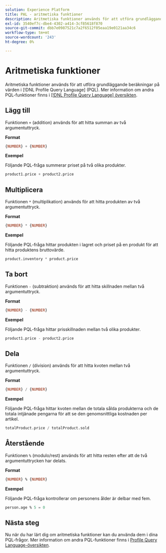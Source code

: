 ```yaml
---
solution: Experience Platform
title: PAL - aritmetiska funktioner
description: Aritmetiska funktioner används för att utföra grundläggande beräkningar av värden i Profile Query Language (PQL).
exl-id: 3540ef7c-dbe4-4302-a414-3cf85618f870
source-git-commit: dbb7e0987521c7a2f6512f05eaa19e0121aa34c6
workflow-type: tm+mt
source-wordcount: '243'
ht-degree: 0%

---
```


# Aritmetiska funktioner

Aritmetiska funktioner används för att utföra grundläggande beräkningar på värden i [!DNL Profile Query Language] (PQL). Mer information om andra PQL-funktioner finns i [[!DNL Profile Query Language] översikten](./overview.md).

## Lägg till

Funktionen `+` (addition) används för att hitta summan av två argumentuttryck.

**Format**

```sql
{NUMBER} + {NUMBER}
```

**Exempel**

Följande PQL-fråga summerar priset på två olika produkter.

```sql
product1.price + product2.price
```

## Multiplicera

Funktionen `*` (multiplikation) används för att hitta produkten av två argumentuttryck.

**Format**

```sql
{NUMBER} * {NUMBER}
```

**Exempel**

Följande PQL-fråga hittar produkten i lagret och priset på en produkt för att hitta produktens bruttovärde.

```sql
product.inventory * product.price
```

## Ta bort

Funktionen `-` (subtraktion) används för att hitta skillnaden mellan två argumentuttryck.

**Format**

```sql
{NUMBER} - {NUMBER}
```

**Exempel**

Följande PQL-fråga hittar prisskillnaden mellan två olika produkter.

```sql
product1.price - product2.price
```

## Dela

Funktionen `/` (division) används för att hitta kvoten mellan två argumentuttryck.

**Format**

```sql
{NUMBER} / {NUMBER}
```

**Exempel**

Följande PQL-fråga hittar kvoten mellan de totala sålda produkterna och de totala intjänade pengarna för att se den genomsnittliga kostnaden per artikel.

```sql
totalProduct.price / totalProduct.sold
```

## Återstående

Funktionen `%` (modulo/rest) används för att hitta resten efter att de två argumentuttrycken har delats.

**Format**

```sql
{NUMBER} % {NUMBER}
```

**Exempel**

Följande PQL-fråga kontrollerar om personens ålder är delbar med fem.

```sql
person.age % 5 = 0
```

## Nästa steg

Nu när du har lärt dig om aritmetiska funktioner kan du använda dem i dina PQL-frågor. Mer information om andra PQL-funktioner finns i [Profile Query Language-översikten](./overview.md).
